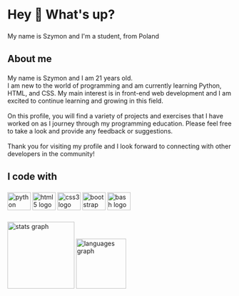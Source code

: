 <h1 align="left">Hey 👋 What's up?</h1>

###

<p align="left">My name is Szymon and I'm a student, from Poland</p>

###

<h2 align="left">About me</h2>

###

<p align="left">My name is Szymon and I am 21 years old. <br>I am new to the world of programming and am currently learning Python, HTML, and CSS. My main interest is in front-end web development and I am excited to continue learning and growing in this field.<br><br>On this profile, you will find a variety of projects and exercises that I have worked on as I journey through my programming education. Please feel free to take a look and provide any feedback or suggestions.<br><br>Thank you for visiting my profile and I look forward to connecting with other developers in the community!</p>

###

<h2 align="left">I code with</h2>

###

<div align="left">
  <img src="https://cdn.jsdelivr.net/gh/devicons/devicon/icons/python/python-original.svg" height="40" width="52" alt="python logo"  />
  <img src="https://cdn.jsdelivr.net/gh/devicons/devicon/icons/html5/html5-original.svg" height="40" width="52" alt="html5 logo"  />
  <img src="https://cdn.jsdelivr.net/gh/devicons/devicon/icons/css3/css3-original.svg" height="40" width="52" alt="css3 logo"  />
  <img src="https://cdn.jsdelivr.net/gh/devicons/devicon/icons/bootstrap/bootstrap-original.svg" height="40" width="52" alt="bootstrap logo"  />
  <img src="https://cdn.jsdelivr.net/gh/devicons/devicon/icons/bash/bash-original.svg" height="40" width="52" alt="bash logo"  />
</div>

###

<div align="left">
  <img src="https://github-readme-stats.vercel.app/api?hide_title=false&hide_rank=false&show_icons=true&include_all_commits=true&count_private=true&disable_animations=false&theme=dracula&locale=en&hide_border=true&username=skubiak447" height="150" alt="stats graph"  />
  <img src="https://github-readme-stats.vercel.app/api/top-langs?locale=en&hide_title=false&layout=compact&card_width=320&langs_count=3&theme=dracula&hide_border=true&username=skubiak447" height="112" alt="languages graph"  />
</div>

###

<div align="left">
</div>

###
